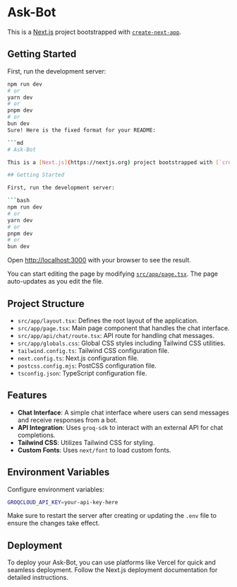 # Ask-Bot

This is a [Next.js](https://nextjs.org) project bootstrapped with [`create-next-app`](https://nextjs.org/docs/app/api-reference/cli/create-next-app).

## Getting Started

First, run the development server:

```bash
npm run dev
# or
yarn dev
# or
pnpm dev
# or
bun dev
Sure! Here is the fixed format for your README:

```md
# Ask-Bot

This is a [Next.js](https://nextjs.org) project bootstrapped with [`create-next-app`](https://nextjs.org/docs/app/api-reference/cli/create-next-app).

## Getting Started

First, run the development server:

```bash
npm run dev
# or
yarn dev
# or
pnpm dev
# or
bun dev
```

Open [http://localhost:3000](http://localhost:3000) with your browser to see the result.

You can start editing the page by modifying [`src/app/page.tsx`](src/app/page.tsx). The page auto-updates as you edit the file.

## Project Structure

- `src/app/layout.tsx`: Defines the root layout of the application.
- `src/app/page.tsx`: Main page component that handles the chat interface.
- `src/app/api/chat/route.tsx`: API route for handling chat messages.
- `src/app/globals.css`: Global CSS styles including Tailwind CSS utilities.
- `tailwind.config.ts`: Tailwind CSS configuration file.
- `next.config.ts`: Next.js configuration file.
- `postcss.config.mjs`: PostCSS configuration file.
- `tsconfig.json`: TypeScript configuration file.

## Features

- **Chat Interface**: A simple chat interface where users can send messages and receive responses from a bot.
- **API Integration**: Uses `groq-sdk` to interact with an external API for chat completions.
- **Tailwind CSS**: Utilizes Tailwind CSS for styling.
- **Custom Fonts**: Uses `next/font` to load custom fonts.

## Environment Variables

Configure environment variables:

```bash
GROQCLOUD_API_KEY=your-api-key-here
```

Make sure to restart the server after creating or updating the `.env` file to ensure the changes take effect.

## Deployment

To deploy your Ask-Bot, you can use platforms like Vercel for quick and seamless deployment. Follow the Next.js deployment documentation for detailed instructions.


